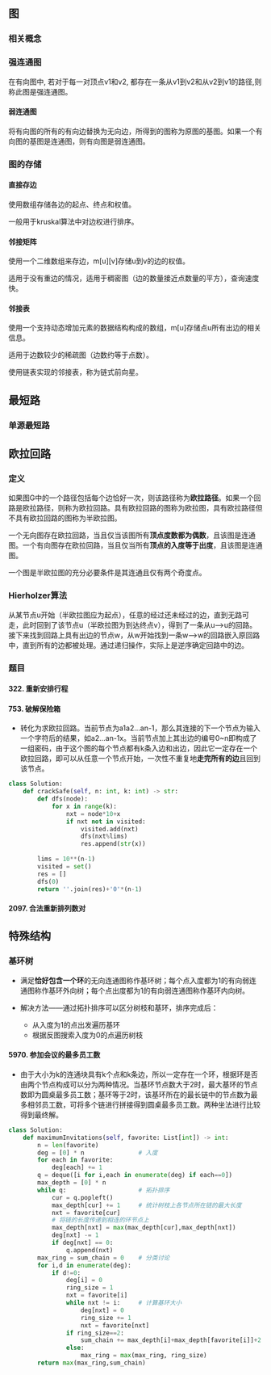 ## 图

### 相关概念

### 强连通图

在有向图中, 若对于每一对顶点v1和v2, 都存在一条从v1到v2和从v2到v1的路径,则称此图是强连通图。

#### 弱连通图

将有向图的所有的有向边替换为无向边，所得到的图称为原图的基图。如果一个有向图的基图是连通图，则有向图是弱连通图。

### 图的存储

#### 直接存边

使用数组存储各边的起点、终点和权值。

一般用于kruskal算法中对边权进行排序。

#### 邻接矩阵

使用一个二维数组来存边，m\[u][v]存储u到v的边的权值。

适用于没有重边的情况，适用于稠密图（边的数量接近点数量的平方），查询速度快。

#### 邻接表

使用一个支持动态增加元素的数据结构构成的数组，m[u]存储点u所有出边的相关信息。

适用于边数较少的稀疏图（边数约等于点数）。

使用链表实现的邻接表，称为链式前向星。

## 最短路

### 单源最短路



## 欧拉回路

### 定义

如果图G中的一个路径包括每个边恰好一次，则该路径称为**欧拉路径**。如果一个回路是欧拉路径，则称为欧拉回路。具有欧拉回路的图称为欧拉图，具有欧拉路径但不具有欧拉回路的图称为半欧拉图。

一个无向图存在欧拉回路，当且仅当该图所有**顶点度数都为偶数**，且该图是连通图。一个有向图存在欧拉回路，当且仅当所有**顶点的入度等于出度**，且该图是连通图。

一个图是半欧拉图的充分必要条件是其连通且仅有两个奇度点。

### Hierholzer算法

从某节点u开始（半欧拉图应为起点），任意的经过还未经过的边，直到无路可走，此时回到了该节点u（半欧拉图为到达终点v），得到了一条从u-->u的回路。接下来找到回路上具有出边的节点w，从w开始找到一条w-->w的回路嵌入原回路中，直到所有的边都被处理。通过递归操作，实际上是逆序确定回路中的边。

### 题目

#### 322. 重新安排行程

#### 753. 破解保险箱

* 转化为求欧拉回路。当前节点为a1a2...an-1，那么其连接的下一个节点为输入一个字符后的结果，如a2...an-1x。当前节点加上其出边的编号0~n即构成了一组密码，由于这个图的每个节点都有k条入边和出边，因此它一定存在一个欧拉回路，即可以从任意一个节点开始，一次性不重复地**走完所有的边**且回到该节点。

```python
class Solution:
    def crackSafe(self, n: int, k: int) -> str:
        def dfs(node):
            for x in range(k):
                nxt = node*10+x
                if nxt not in visited:
                    visited.add(nxt)
                    dfs(nxt%lims)
                    res.append(str(x))
        
        lims = 10**(n-1)
        visited = set()
        res = []
        dfs(0)
        return ''.join(res)+'0'*(n-1)
```

#### 2097. 合法重新排列数对



## 特殊结构

### 基环树

* 满足**恰好包含一个环**的无向连通图称作基环树；每个点入度都为1的有向弱连通图称作基环外向树；每个点出度都为1的有向弱连通图称作基环内向树。

* 解决方法——通过拓扑排序可以区分树枝和基环，排序完成后：
  * 从入度为1的点出发遍历基环
  * 根据反图搜索入度为0的点遍历树枝

#### 5970. 参加会议的最多员工数

* 由于大小为k的连通块具有k个点和k条边，所以一定存在一个环，根据环是否由两个节点构成可以分为两种情况。当基环节点数大于2时，最大基环的节点数即为圆桌最多员工数；基环等于2时，该基环所在的最长链中的节点数为最多相邻员工数，可将多个链进行拼接得到圆桌最多员工数。两种坐法进行比较得到最终解。

```python
class Solution:
    def maximumInvitations(self, favorite: List[int]) -> int:
        n = len(favorite)
        deg = [0] * n               # 入度
        for each in favorite:
            deg[each] += 1
        q = deque([i for i,each in enumerate(deg) if each==0])
        max_depth = [0] * n
        while q:                    # 拓扑排序
            cur = q.popleft()
            max_depth[cur] += 1     # 统计树枝上各节点所在链的最大长度
            nxt = favorite[cur]
            # 将链的长度传递到相连的环节点上
            max_depth[nxt] = max(max_depth[cur],max_depth[nxt]) 
            deg[nxt] -= 1
            if deg[nxt] == 0:
                q.append(nxt)
        max_ring = sum_chain = 0    # 分类讨论
        for i,d in enumerate(deg):
            if d!=0:
                deg[i] = 0
                ring_size = 1
                nxt = favorite[i]
                while nxt != i:     # 计算基环大小
                    deg[nxt] = 0
                    ring_size += 1
                    nxt = favorite[nxt]
                if ring_size==2:
                    sum_chain += max_depth[i]+max_depth[favorite[i]]+2
                else:
                    max_ring = max(max_ring, ring_size)
        return max(max_ring,sum_chain)
```

